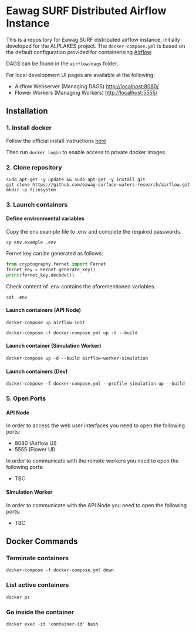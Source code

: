 # Eawag SURF Distributed Airflow Instance

This is a repository for Eawag SURF distributed airflow instance, initially developed for the ALPLAKES project.
The `docker-compose.yml` is based on the default configuration provided for containerising [Airflow](https://airflow.apache.org/docs/apache-airflow/stable/start/docker.html).

DAGS can be found in the `airflow/dags` folder.

For local development UI pages are available at the following:

- Airflow Webserver (Managing DAGS) [http://localhost:8080/](http://localhost:8080/admin/)
- Flower Workers (Managing Workers) [http://localhost:5555/](http://localhost:5555/)

## Installation

### 1. Install docker

Follow the official install instructions [here](https://docs.docker.com/engine/install/)

Then run `docker login` to enable access to private docker images.

### 2. Clone repository
```console
sudo apt-get -y update && sudo apt-get -y install git
git clone https://github.com/eawag-surface-waters-research/airflow.git
mkdir -p filesystem
```

### 3. Launch containers

#### Define environmental variables
Copy the env.example file to .env and complete the required passwords.
```console
cp env.example .env
```
Fernet key can be generated as follows:
```python
from cryptography.fernet import Fernet
fernet_key = Fernet.generate_key()
print(fernet_key.decode())
```
Check content of .env contains the aforementioned variables.
```console
cat .env
```

#### Launch containers (API Node)
```console 
docker-compose up airflow-init
```
```console 
docker-compose -f docker-compose.yml up -d --build 
```
#### Launch container (Simulation Worker)
```console 
docker-compose up -d --build airflow-worker-simulation
```
#### Launch containers (Dev)
```console 
docker-compose -f docker-compose.yml --profile simulation up --build
```

### 5. Open Ports

#### API Node

In order to access the web user interfaces you need to open the following ports:

- 8080 (Airflow UI)
- 5555 (Flower UI)

In order to communicate with the remote workers you need to open the following ports:

- TBC

#### Simulation Worker

In order to communicate with the API Node you need to open the following ports:

- TBC

## Docker Commands

### Terminate containers
```console 
docker-compose -f docker-compose.yml down
```

### List active containers
```console 
docker ps
```

### Go inside the container
```console 
docker exec -it 'container-id' bash
```




